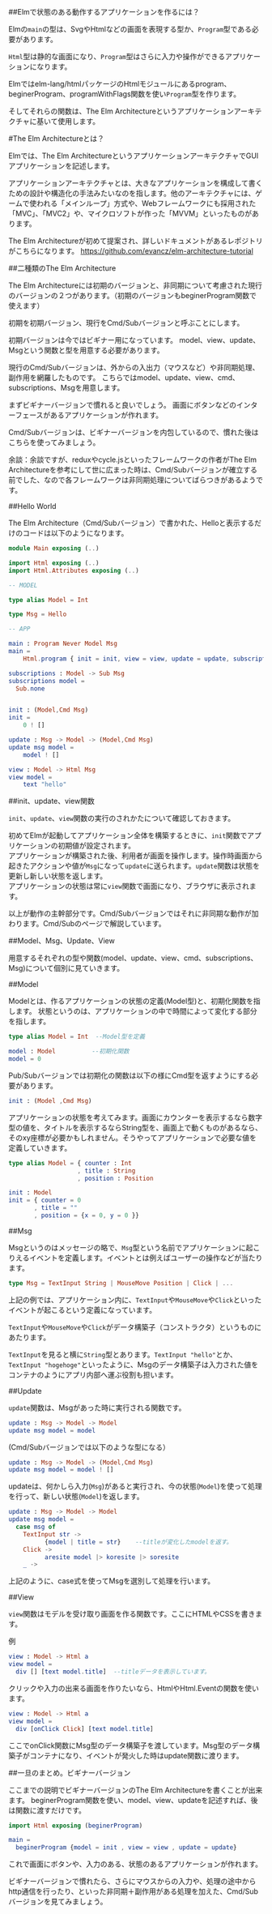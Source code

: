 
##Elmで状態のある動作するアプリケーションを作るには？

Elmの`main`の型は、SvgやHtmlなどの画面を表現する型か、`Program`型である必要があります。

`Html`型は静的な画面になり、`Program`型はさらに入力や操作ができるアプリケーションになります。

Elmではelm-lang/htmlパッケージのHtmlモジュールにあるprogram、beginerProgram、programWithFlags関数を使い`Program`型を作ります。

そしてそれらの関数は、The Elm Architectureというアプリケーションアーキテクチャに基いて使用します。

#The Elm Architectureとは？

Elmでは、The Elm ArchitectureというアプリケーションアーキテクチャでGUIアプリケーションを記述します。

アプリケーションアーキテクチャとは、大きなアプリケーションを構成して書くための設計や構造化の手法みたいなのを指します。他のアーキテクチャには、ゲームで使われる「メインループ」方式や、Webフレームワークにも採用された「MVC」、「MVC2」や、マイクロソフトが作った「MVVM」といったものがあります。

The Elm Architectureが初めて提案され、詳しいドキュメントがあるレポジトリがこちらになります。
https://github.com/evancz/elm-architecture-tutorial


##二種類のThe Elm Architecture

The Elm Architectureには初期のバージョンと、非同期について考慮された現行のバージョンの２つがあります。（初期のバージョンもbeginerProgram関数で使えます）

初期を初期バージョン、現行をCmd/Subバージョンと呼ぶことにします。

初期バージョンは今ではビギナー用になっています。
model、view、update、Msgという関数と型を用意する必要があります。

現行のCmd/Subバージョンは、外からの入出力（マウスなど）や非同期処理、副作用を網羅したものです。
こちらではmodel、update、view、cmd、subscriptions、Msgを用意します。

まずビギナーバージョンで慣れると良いでしょう。
画面にボタンなどのインターフェースがあるアプリケーションが作れます。

Cmd/Subバージョンは、ビギナーバージョンを内包しているので、慣れた後はこちらを使ってみましょう。

余談：余談ですが、reduxやcycle.jsといったフレームワークの作者がThe Elm Architectureを参考にして世に広まった時は、Cmd/Subバージョンが確立する前でした、なので各フレームワークは非同期処理についてばらつきがあるようです。


##Hello World

The Elm Architecture（Cmd/Subバージョン）で書かれた、Helloと表示するだけのコードは以下のようになります。

```elm
module Main exposing (..)

import Html exposing (..)
import Html.Attributes exposing (..)

-- MODEL

type alias Model = Int

type Msg = Hello

-- APP

main : Program Never Model Msg
main =
    Html.program { init = init, view = view, update = update, subscriptions = subscriptions }

subscriptions : Model -> Sub Msg
subscriptions model =
  Sub.none


init : (Model,Cmd Msg)
init =
    0 ! []

update : Msg -> Model -> (Model,Cmd Msg)
update msg model =
    model ! []

view : Model -> Html Msg
view model =
    text "hello"
```


##init、update、view関数

`init`、`update`、`view`関数の実行のされかたについて確認しておきます。

初めてElmが起動してアプリケーション全体を構築するときに、`init`関数でアプリケーションの初期値が設定されます。  
アプリケーションが構築された後、利用者が画面を操作します。操作時画面から起きたアクションや値が`Msg`になって`update`に送られます。`update`関数は状態を更新し新しい状態を返します。  
アプリケーションの状態は常に`view`関数で画面になり、ブラウザに表示されます。

以上が動作の主幹部分です。Cmd/Subバージョンではそれに非同期な動作が加わります。Cmd/Subのページで解説しています。

##Model、Msg、Update、View

用意するそれぞれの型や関数(model、update、view、cmd、subscriptions、Msg)について個別に見ていきます。

##Model

Modelとは、作るアプリケーションの状態の定義(Model型)と、初期化関数を指します。
状態というのは、アプリケーションの中で時間によって変化する部分を指します。

```elm
type alias Model = Int  --Model型を定義

model : Model          --初期化関数
model = 0
```

Pub/Subバージョンでは初期化の関数は以下の様にCmd型を返すようにする必要があります。

```elm
init : (Model ,Cmd Msg)
```

アプリケーションの状態を考えてみます。画面にカウンターを表示するなら数字型の値を、タイトルを表示するならString型を、画面上で動くものがあるなら、そのxy座標が必要かもしれません。そうやってアプリケーションで必要な値を定義していきます。

```elm
type alias Model = { counter : Int
                   , title : String
                   , position : Position

init : Model
init = { counter = 0
       , title = ""
       , position = {x = 0, y = 0 }}
```

##Msg

Msgというのはメッセージの略で、`Msg`型という名前でアプリケーションに起こりえるイベントを定義します。イベントとは例えばユーザーの操作などが当たります。

```elm
type Msg = TextInput String | MouseMove Position | Click | ...
```

上記の例では、アプリケーション内に、`TextInput`や`MouseMove`や`Click`といったイベントが起こるという定義になっています。

`TextInput`や`MouseMove`や`Click`がデータ構築子（コンストラクタ）というものにあたります。

`TextInput`を見ると横に`String`型とあります。`TextInput "hello"`とか、`TextInput "hogehoge"`といったように、Msgのデータ構築子は入力された値をコンテナのようにアプリ内部へ運ぶ役割も担います。

##Update

`update`関数は、Msgがあった時に実行される関数です。

```elm
update : Msg -> Model -> Model
update msg model = model
```

(Cmd/Subバージョンでは以下のような型になる）

```elm
update : Msg -> Model -> (Model,Cmd Msg)
update msg model = model ! []
```

updateは、何かしら入力(`Msg`)があると実行され、今の状態(`Model`)を使って処理を行って、新しい状態(`Model`)を返します。


```elm
update : Msg -> Model -> Model
update msg model =
  case msg of
    TextInput str ->
          {model | title = str}    --titleが変化したmodelを返す。
    Click ->
          aresite model |> koresite |> soresite
    _ ->
```

上記のように、case式を使ってMsgを選別して処理を行います。

##View

`view`関数はモデルを受け取り画面を作る関数です。ここにHTMLやCSSを書きます。

例

```elm
view : Model -> Html a
view model =
  div [] [text model.title]  --titleデータを表示しています。

```

クリックや入力の出来る画面を作りたいなら、HtmlやHtml.Eventの関数を使います。

```elm
view : Model -> Html a
view model =
  div [onClick Click] [text model.title]

```

ここでonClick関数にMsg型のデータ構築子を渡しています。Msg型のデータ構築子がコンテナになり、イベントが発火した時はupdate関数に渡ります。


##一旦のまとめ。ビギナーバージョン

ここまでの説明でビギナーバージョンのThe Elm Architectureを書くことが出来ます。
beginerProgram関数を使い、model、view、updateを記述すれば、後は関数に渡すだけです。

```elm
import Html exposing (beginerProgram)

main =
  beginerProgram {model = init , view = view , update = update}

```

これで画面にボタンや、入力のある、状態のあるアプリケーションが作れます。

ビギナーバージョンで慣れたら、さらにマウスからの入力や、処理の途中からhttp通信を行ったり、といった非同期＋副作用がある処理を加えた、Cmd/Subバージョンを見てみましょう。
